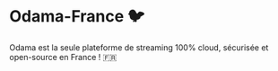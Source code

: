 # Odama-France 🐦
Odama est la seule plateforme de streaming 100% cloud, sécurisée et open-source en France ! 🇫🇷
